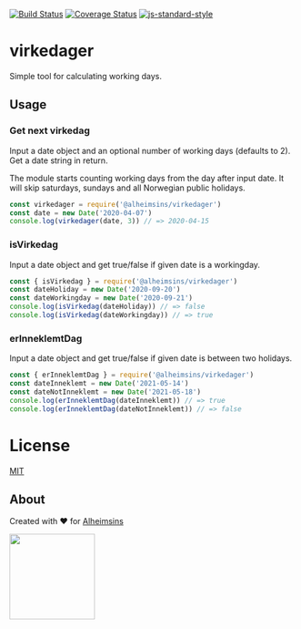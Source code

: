 [![Build Status](https://travis-ci.com/Alheimsins/virkedager.svg?branch=main)](https://travis-ci.com/Alheimsins/virkedager)
[![Coverage Status](https://coveralls.io/repos/Alheimsins/virkedager/badge.svg?branch=main&service=github)](https://coveralls.io/github/Alheimsins/virkedager?branch=main)
[![js-standard-style](https://img.shields.io/badge/code%20style-standard-brightgreen.svg?style=flat)](https://github.com/feross/standard)

# virkedager

Simple tool for calculating working days.

## Usage

### Get next virkedag
Input a date object and an optional number of working days (defaults to 2).
Get a date string in return.

The module starts counting working days from the day after input date.
It will skip saturdays, sundays and all Norwegian public holidays.

```JavaScript
const virkedager = require('@alheimsins/virkedager')
const date = new Date('2020-04-07')
console.log(virkedager(date, 3)) // => 2020-04-15
```

### isVirkedag

Input a date object and get true/false if given date is a workingday.

```JavaScript
const { isVirkedag } = require('@alheimsins/virkedager')
const dateHoliday = new Date('2020-09-20')
const dateWorkingday = new Date('2020-09-21')
console.log(isVirkedag(dateHoliday)) // => false
console.log(isVirkedag(dateWorkingday)) // => true
```

### erInneklemtDag

Input a date object and get true/false if given date is between two holidays.

```JavaScript
const { erInneklemtDag } = require('@alheimsins/virkedager')
const dateInneklemt = new Date('2021-05-14')
const dateNotInneklemt = new Date('2021-05-18')
console.log(erInneklemtDag(dateInneklemt)) // => true
console.log(erInneklemtDag(dateNotInneklemt)) // => false
```

# License

[MIT](LICENSE)

## About

Created with ❤ for [Alheimsins](https://alheimsins.net)

<img src="https://image.ibb.co/dPH08G/logo_black.png" height="150px" width="150px" />